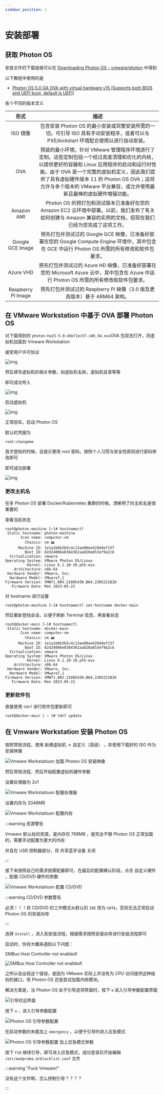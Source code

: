 ```yaml
---
sidebar_position: 1
---
```


# 安装部署

## 获取 Photon OS

安装文件的下载链接可以在 [Downloading Photon OS - vmware/photon](https://github.com/vmware/photon/wiki/Downloading-Photon-OS) 中得到

以下教程中使用的是

- [Photon OS 5.0 GA OVA with virtual hardware v15 (Supports both BIOS and UEFI boot, default is UEFI)](https://packages.vmware.com/photon/5.0/GA/ova/photon-hw15-5.0-dde71ec57.x86_64.ova)

各个不同的版本含义

|        形式        |                                                                                                                                                          描述                                                                                                                                                          |
| :----------------: | :--------------------------------------------------------------------------------------------------------------------------------------------------------------------------------------------------------------------------------------------------------------------------------------------------------------------: |
|      ISO 镜像      |                                                                                         包含安装 Photon OS 的最小安装或完整安装所需的一切。可引导 ISO 具有手动安装程序，或者可以与 PXE/kickstart 环境配合使用以进行自动安装。                                                                                          |
|        OVA         | 预装的最小环境，针对 VMware 管理程序环境进行了定制。这些定制包括一个经过高度清理和优化的内核，以提供更好的容器和 Linux 应用程序的启动和运行时性能。由于 OVA 是一个完整的虚拟机定义，因此我们提供了具有虚拟硬件版本 11 的 Photon OS OVA；这将允许与多个版本的 VMware 平台兼容，或允许使用最新且最棒的虚拟硬件增强功能。 |
|     Amazon AMI     |                                                                             Photon OS 的预打包和测试版本已准备好在您的 Amazon EC2 云环境中部署。以前，我们发布了有关如何创建与 Amazon 兼容的实例的文档，但现在我们已经为您完成了这项工作。                                                                             |
|  Google GCE Image  |                                                                                   预先打包并测试过的 Google GCE 映像，已准备好部署在您的 Google Compute Engine 环境中，其中包含在 GCE 中运行 Photon OS 所需的所有修改和软件包要求。                                                                                    |
|     Azure VHD      |                                                                                       预先打包并测试过的 Azure HD 映像，已准备好部署在您的 Microsoft Azure 云中，其中包含在 Azure 中运行 Photon OS 所需的所有修改和软件包要求。                                                                                        |
| Raspberry Pi Image |                                                                                                                       预先打包并测试过的 Raspberry Pi 映像（3.0 版及更高版本）基于 ARM64 架构。                                                                                                                        |

## 在 VMware Workstation 中基于 OVA 部署 Photon OS

对下载得到的 `photon-hw15-5.0-dde71ec57.x86_64.ova`OVA 包双击打开，将虚拟机加载到 Vmware Workstation

接受用户许可协议

![img](img/image_20240348-104806.png)

然后填写虚拟机的相关参数，如虚拟机名称，虚拟机目录等等

即可成功导入

![img](img/image_20240351-105119.png)

启动虚拟机

![img](img/image_20240352-105201.png)

正常回车，启动 Photon OS

默认的凭据为

```plaintext
root:changeme
```

首次登陆的时候，会提示更改 root 密码，按照个人习惯与安全性原则进行密码修改即可

即可成功部署

![img](img/image_20240356-105640.png)

### 更改主机名

在多 Photon OS 部署 Docker/Kubernetes 集群的时候，清晰明了的主机名是很重要的

查看当前状态

```shell
root@photon-machine [~]# hostnamectl
 Static hostname: photon-machine
       Icon name: computer-vm
         Chassis: vm 🖴
      Machine ID: 1e1a1b6b3b5c4c13ae00ee429d4ef137
         Boot ID: 82d24006e8384362aa820a653ef9a2cb
  Virtualization: vmware
Operating System: VMware Photon OS/Linux
          Kernel: Linux 6.1.10-10.ph5-esx
    Architecture: x86-64
 Hardware Vendor: VMware, Inc.
  Hardware Model: VMware7,1
Firmware Version: VMW71.00V.21805430.B64.2305221826
   Firmware Date: Mon 2023-05-22
```

对 hostname 进行设置

```shell
root@photon-machine [~]# hostnamectl set-hostname docker-main
```

然后重新登陆会话，以便于刷新 Terminal 信息，再查看状态

```shell
root@docker-main [~]# hostnamectl
 Static hostname: docker-main
       Icon name: computer-vm
         Chassis: vm 🖴
      Machine ID: 1e1a1b6b3b5c4c13ae00ee429d4ef137
         Boot ID: 82d24006e8384362aa820a653ef9a2cb
  Virtualization: vmware
Operating System: VMware Photon OS/Linux
          Kernel: Linux 6.1.10-10.ph5-esx
    Architecture: x86-64
 Hardware Vendor: VMware, Inc.
  Hardware Model: VMware7,1
Firmware Version: VMW71.00V.21805430.B64.2305221826
   Firmware Date: Mon 2023-05-22
```

### 更新软件包

直接使用 `tdnf` 进行软件包更新即可

```shell
root@docker-main [ ~ ]# tdnf update
```

## 在 Vmware Workstation 安装 Photon OS

按照常规流程，使用 新建虚拟机 -> 自定义（高级） ，并使用下载好的 ISO 作为安装映像

<div style={{textAlign:'center'}}>

![Vmware Workstatiuon 加载 Photon OS 安装映像](img/image_20231231-203153.png)

</div>

然后常规流程，然后开始配置虚拟机硬件参数

<div style={{textAlign:'center'}}>

设置处理器为 2x1

![Vmware Workstatiuon 配置处理器](img/image_20231233-203341.png)

设置内存为 2048MB

![Vmware Workstatiuon 配置内存](img/image_20231235-203511.png)

</div>

:::warning 资源警告

Vmware 默认给的资源，是内存仅 768MB ，是完全不够 Photon OS 正常加载的，需要手动配置为更大的内存

并且在 USB 控制器部分，将 共享蓝牙设备 关闭

:::

接下来按照自己的需求按需配置即可，在最后的配置确认阶段，点击 自定义硬件 ，配置 CD/DVD 硬件的参数

<div style={{textAlign:'center'}}>

![Vmware Workstatiuon 配置 CD/DVD](img/image_20231239-203904.png)

</div>

:::warning CD/DVD 参数警告

必须！！！将 CD/DVD 的工作模式从默认的 `IDE` 改为 `SATA`，否则无法正常启动 Photon OS 的安装向导

:::

选择 `Install` ，进入到安装流程，根据需求按照安装向导进行安装流程即可

启动时，你将大概率遇到以下问题：

<div style={{textAlign:'center'}}>

SMBus Host Controller not enabled!

![SMBus Host Controller not enabled!](img/image_20231207-210736.png)

</div>

之所以会出现这个错误，是因为 VMware 实际上并没有为 CPU 访问提供这种级别的接口，但 Photon OS 还是尝试加载内核模块。

解决方案是，当 Photon OS 处于引导选项界面时，按下 `e` 进入引导参数配置界面

<div style={{textAlign:'center'}}>

![引导欢迎界面](img/image_20231210-211019.png)

按下 `e` ，进入引导参数配置

![Photon OS 引导参数配置](img/image_20231211-211150.png)

在启动参数的末尾加上 `emergency` ，以便于引导时进入应急模式

![Photon OS 引导参数配置 加上应急模式参数](img/image_20231212-211223.png)

按下 `F10` 继续引导，即可进入应急模式，成功登录后开始编辑 `/etc/modprobe.d/blacklist.conf` 文件

:::warning "Fuck Vmware!"

没有这个文件啊，怎么控制引导？？？？

:::

</div>
